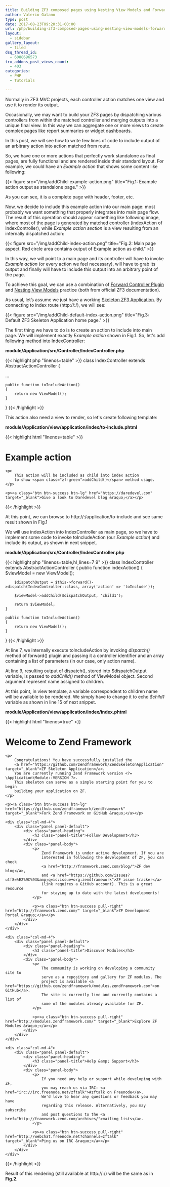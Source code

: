 ```yaml
---
title: Building ZF3 composed pages using Nesting View Models and Forward Controller Plugin
author: Valerio Galano
type: post
date: 2017-08-23T09:20:31+00:00
url: /php/building-zf3-composed-pages-using-nesting-view-models-forward-controller-plugin/
layout:
  - sidebar
gallery_layout:
  - tiled
dsq_thread_id:
  - 6088696573
trx_addons_post_views_count:
  - 403
categories:
  - PHP
  - Tutorials

---
```

Normally in ZF3 MVC projects, each controller action matches one view and use it to render its output.

Occasionally, we may want to build your ZF3 pages by dispatching various controllers from within the matched controller and merging outputs into a unique final view. In this way we can aggregate one or more views to create complex pages like report summaries or widget dashboards.

In this post, we will see how to write few lines of code to include output of an arbitrary action into action matched from route.

So, we have one or more actions that perfectly work standalone as final pages, are fully functional and are rendered inside their standard layout. For example, we could have an _Example action_ that shows some content like following:

{{< figure src="/img/addChild-example-action.png" title="Fig.1: Example action output as standalone page." >}}

As you can see, it is a complete page with header, footer, etc.

Now, we decide to include this example action into our main page: most probably we want something that properly integrates into main page flow. The result of this operation should appear something like following image, where most of the page is generated by matched controller (indexAction of IndexController), while _Example action section_ is a view resulting from an internally dispatched action:

{{< figure src="/img/addChild-index-action.png" title="Fig.2: Main page aspect. Red circle area contains output of Example action as child." >}}

In this way, we will point to a main page and its controller will have to invoke _Example action_ (or every action we feel necessary), will have to grab its output and finally will have to include this output into an arbitrary point of the page.

To achieve this goal, we can use a combination of [Forward Controller Plugin][1] and [Nesting View Models][2] practice (both from official ZF3 documentation).

As usual, let’s assume we just have a working [Skeleton ZF3 Application][3]. By connecting to index route (http://<server>:<port>/), we will see:

{{< figure src="/img/addChild-default-index-action.png" title="Fig.3: Default ZF3 Skeleton Application home page." >}}

The first thing we have to do is to create an action to include into main page. We will implement exactly _Example action_ shown in Fig.1. So, let's add following method into IndexController:

**module/Application/src/Controller/IndexController.php**

{{< highlight php "linenos=table" >}}
class IndexController extends AbstractActionController
{

   ...

    public function toIncludeAction()
    {
        return new ViewModel();
    }
}
{{< /highlight >}}

This action also need a view to render, so let's create following template:

**module/Application/view/application/index/to-include.phtml**

{{< highlight html "linenos=table" >}}
<div class="jumbotron">
    <h1><span class="zf-green">Example</span> action</h1>

    <p>
        This action will be included as child into index action
        to show <span class="zf-green">addChild()</span> method usage.
    </p>

    <p><a class="btn btn-success btn-lg" href="https://daredevel.com" target="_blank">Give a look to Daredevel blog &raquo;</a></p>
</div>
{{< /highlight >}}

At this point, we can browse to http://<server>:<port>/application/to-include and see same result shown in Fig.1

We will use indexAction into IndexController as main page, so we have to implement some code to invoke toIncludeAction (our _Example action_) and include its output, as shown in next snippet.

**module/Application/src/Controller/IndexController.php**

{{< highlight php "linenos=table,hl_lines=7 9" >}}
class IndexController extends AbstractActionController
{
    public function indexAction()
    {
        $viewModel = new ViewModel();

        $dispatchOutput = $this->forward()->dispatch(IndexController::class, array('action' => 'toInclude'));

        $viewModel->addChild($dispatchOutput, 'child1');

        return $viewModel;
    }

    public function toIncludeAction()
    {
        return new ViewModel();
    }
}
{{< /highlight >}}

At line 7, we internally execute toIncludeAction by invoking _dispatch()_ method of forward() plugin and passing it a controller identifier and an array containing a list of parameters (in our case, only action name).

At line 9, resulting output of dispatch(), stored into $dispatchOutput variable, is passed to _addChild()_ method of ViewModel object. Second argument represent name assigned to children.

At this point, in view template, a variable correspondent to children name will be available to be rendered. We simply have to change it to echo _$child1_ variable as shown in line 15 of next snippet.

**module/Application/view/application/index/index.phtml**

{{< highlight html "linenos=true" >}}
<div class="jumbotron">
    <h1>Welcome to <span class="zf-green">Zend Framework</span></h1>

    <p>
        Congratulations! You have successfully installed the
        <a href="https://github.com/zendframework/ZendSkeletonApplication" target="_blank">ZF Skeleton Application</a>.
        You are currently running Zend Framework version <?= \Application\Module::VERSION ?>.
        This skeleton can serve as a simple starting point for you to begin
        building your application on ZF.
    </p>

    <p><a class="btn btn-success btn-lg" href="https://github.com/zendframework/zendframework" target="_blank">Fork Zend Framework on GitHub &raquo;</a></p>
</div>

<?= $child1 ?>

<div class="row">

    <div class="col-md-4">
        <div class="panel panel-default">
            <div class="panel-heading">
                <h3 class="panel-title">Follow Development</h3>
            </div>
            <div class="panel-body">
                <p>
                    Zend Framework is under active development. If you are
                    interested in following the development of ZF, you can check
                    <a href="http://framework.zend.com/blog/">ZF dev blog</a>,
                    and <a href="https://github.com/issues?utf8=%E2%9C%93&amp;q=is:issue+org:zendframework">ZF issue tracker</a>
                    (link requires a GitHub account). This is a great resource
                    for staying up to date with the latest developments!
                </p>

                <p><a class="btn btn-success pull-right" href="http://framework.zend.com/" target="_blank">ZF Development Portal &raquo;</a></p>
            </div>
        </div>
    </div>

    <div class="col-md-4">
        <div class="panel panel-default">
            <div class="panel-heading">
                <h3 class="panel-title">Discover Modules</h3>
            </div>
            <div class="panel-body">
                <p>
                    The community is working on developing a community site to
                    serve as a repository and gallery for ZF modules. The
                    project is available <a href="https://github.com/zendframework/modules.zendframework.com">on GitHub</a>.
                    The site is currently live and currently contains a list of
                    some of the modules already available for ZF.
                </p>

                <p><a class="btn btn-success pull-right" href="http://modules.zendframework.com/" target="_blank">Explore ZF Modules &raquo;</a></p>
            </div>
        </div>
    </div>

    <div class="col-md-4">
        <div class="panel panel-default">
            <div class="panel-heading">
                <h3 class="panel-title">Help &amp; Support</h3>
            </div>
            <div class="panel-body">
                <p>
                    If you need any help or support while developing with ZF,
                    you may reach us via IRC: <a href="irc://irc.freenode.net/zftalk">#zftalk on Freenode</a>.
                    We'd love to hear any questions or feedback you may have
                    regarding this release. Alternatively, you may subscribe
                    and post questions to the <a href="http://framework.zend.com/archives/">mailing lists</a>.
                </p>

                <p><a class="btn btn-success pull-right" href="http://webchat.freenode.net?channels=zftalk" target="_blank">Ping us on IRC &raquo;</a></p>
            </div>
        </div>
    </div>
</div>

{{< /highlight >}}

Result of this rendering (still available at http://<server>:<port>/) will be the same as in **Fig.2**.

 [1]: https://docs.zendframework.com/zend-mvc/plugins/#forward-plugin
 [2]: https://docs.zendframework.com/zend-view/quick-start/#nesting-view-models
 [3]: https://docs.zendframework.com/tutorials/getting-started/skeleton-application/